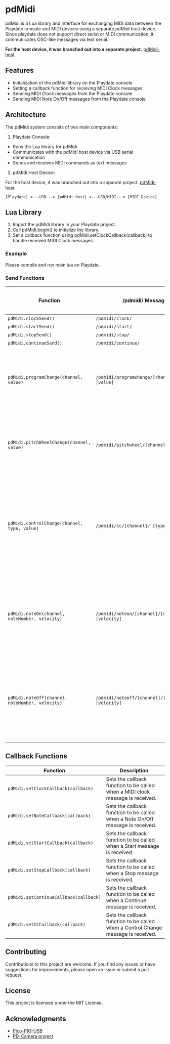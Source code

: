 # pdMidi

pdMidi is a Lua library and interface for exchanging MIDI data between the Playdate console and MIDI devices using a separate pdMidi host device.
Since playdate does not support direct serial or MIDI communication, it communicates OSC-like messages via text serial.

**For the host device, it was branched out into a separate project.**
[pdMidi-host](https://github.com/hugelton/pdMidi-host)

## Features

- Initialization of the pdMidi library on the Playdate console
- Setting a callback function for receiving MIDI Clock messages
- Sending MIDI Clock messages from the Playdate console
- Sending MIDI Note On/Off messages from the Playdate console

## Architecture

The pdMidi system consists of two main components:

1. Playdate Console:

- Runs the Lua library for pdMidi
- Communicates with the pdMidi host device via USB serial communication
- Sends and receives MIDI commands as text messages

2. pdMidi Host Device:

For the host device, it was branched out into a separate project.
[pdMidi-host](https://github.com/hugelton/pdMidi-host)

```
[Playdate] <---USB---> [pdMidi Host] <---USB/MIDI---> [MIDI Device]
```

## Lua Library

1. Import the pdMidi library in your Playdate project.
2. Call pdMidi.begin() to initialize the library.
3. Set a callback function using pdMidi.setClockCallback(callback) to handle received MIDI Clock messages.

### Example

Please compile and run main.lua on Playdate.

### Send Functions

| Function                                        | /pdmidi/ Message                                    | Payload Data Content and Types                                                                                                   | Parsed MIDI Example                    |
| ----------------------------------------------- | --------------------------------------------------- | -------------------------------------------------------------------------------------------------------------------------------- | -------------------------------------- |
| `pdMidi.clockSend()`                            | `/pdmidi/clock/`                                    | None                                                                                                                             | [0xF8]                                 |
| `pdMidi.startSend()`                            | `/pdmidi/start/`                                    | None                                                                                                                             | [0xFA]                                 |
| `pdMidi.stopSend()`                             | `/pdmidi/stop/`                                     | None                                                                                                                             | [0xFC]                                 |
| `pdMidi.continueSend()`                         | `/pdmidi/continue/`                                 | None                                                                                                                             | [0xFB]                                 |
| `pdMidi.programChange(channel, value)`          | `/pdmidi/programchange/[channel]/ [value]`          | `channel`: MIDI channel number (integer) <br> `value`: Program change value (integer)                                            | [0xC0 + channel, value]                |
| `pdMidi.pitchWheelChange(channel, value)`       | `/pdmidi/pitchwheel/[channel]/ [value]`             | `channel`: MIDI channel number (integer) <br> `value`: Pitch wheel value (integer)                                               | [0xE0 + channel, value]                |
| `pdMidi.controlChange(channel, type, value)`    | `/pdmidi/cc/[channel]/ [type] [value]`              | `channel`: MIDI channel number (integer) <br> `type`: Control change type (integer) <br> `value`: Control change value (integer) | [0xB0 + channel, type, value]          |
| `pdMidi.noteOn(channel, noteNumber, velocity)`  | `/pdmidi/noteon/[channel]/[noteNumber] [velocity]`  | `channel`: MIDI channel number (integer) <br> `noteNumber`: Note number (integer) <br> `velocity`: Velocity value (integer)      | [0x90 + channel, noteNumber, velocity] |
| `pdMidi.noteOff(channel, noteNumber, velocity)` | `/pdmidi/noteoff/[channel]/[noteNumber] [velocity]` | `channel`: MIDI channel number (integer) <br> `noteNumber`: Note number (integer) <br> `velocity`: Velocity value (integer)      | [0x80 + channel, noteNumber, velocity] |

## Callback Functions

| Function                               | Description                                                                        |
| -------------------------------------- | ---------------------------------------------------------------------------------- |
| `pdMidi.setClockCallback(callback)`    | Sets the callback function to be called when a MIDI clock message is received.     |
| `pdMidi.setNoteCallback(callback)`     | Sets the callback function to be called when a Note On/Off message is received.    |
| `pdMidi.setStartCallback(callback)`    | Sets the callback function to be called when a Start message is received.          |
| `pdMidi.setStopCallback(callback)`     | Sets the callback function to be called when a Stop message is received.           |
| `pdMidi.setContinueCallback(callback)` | Sets the callback function to be called when a Continue message is received.       |
| `pdMidi.setCCCallback(callback)`       | Sets the callback function to be called when a Control Change message is received. |

## Contributing

Contributions to this project are welcome. If you find any issues or have suggestions for improvements, please open an issue or submit a pull request.

## License

This project is licensed under the MIT License.

## Acknowledgments

- [Pico-PIO-USB](https://github.com/sekigon-gonnoc/Pico-PIO-USB/tree/main)
- [PD-Camera project](https://github.com/t0mg/pd-camera)
